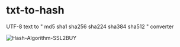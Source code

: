 # txt-to-hash 

UTF-8 text  to " md5  sha1 sha256 sha224 sha384 sha512 " converter

![Hash-Algorithm-SSL2BUY](https://user-images.githubusercontent.com/86168164/177286443-7d7cb381-1487-4532-8b5f-baa43d04f184.jpg)
